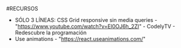 #RECURSOS

- SÓLO 3 LÍNEAS: CSS Grid responsive sin media queries - "https://www.youtube.com/watch?v=El0OJ6h_2ZI" - CodelyTV - Redescubre la programación
- Use animations - "https://react.useanimations.com/"
